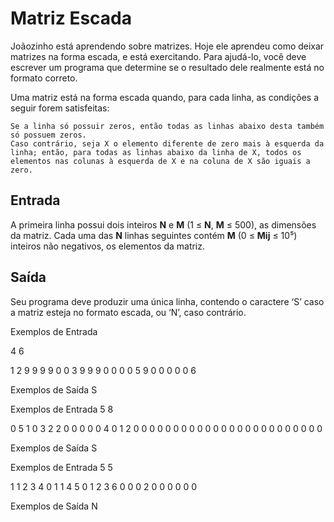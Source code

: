 # Matriz Escada

Joãozinho está aprendendo sobre matrizes. Hoje ele aprendeu como deixar matrizes na forma escada, e está exercitando. Para ajudá-lo, você deve escrever um programa que determine se o resultado dele realmente está no formato correto.

Uma matriz está na forma escada quando, para cada linha, as condições a seguir forem satisfeitas:

    Se a linha só possuir zeros, então todas as linhas abaixo desta também só possuem zeros.
    Caso contrário, seja X o elemento diferente de zero mais à esquerda da linha; então, para todas as linhas abaixo da linha de X, todos os elementos nas colunas à esquerda de X e na coluna de X são iguais a zero.

## Entrada

A primeira linha possui dois inteiros **N** e **M** (1 ≤ **N**, **M** ≤ 500), as dimensões da matriz. Cada uma das **N** linhas seguintes contém **M** (0 ≤ **Mij** ≤ 10⁵) inteiros não negativos, os elementos da matriz. 

## Saída

Seu programa deve produzir uma única linha, contendo o caractere ‘S’ caso a matriz esteja no formato escada, ou ‘N’, caso contrário.

Exemplos de Entrada 	

4 6

1 2 9 9 9 9
0 0 3 9 9 9
0 0 0 0 5 9
0 0 0 0 0 6
	
Exemplos de Saída
S

Exemplos de Entrada
5 8

0 5 1 0 3 2 2 0
0 0 0 0 4 0 1 2
0 0 0 0 0 0 0 0
0 0 0 0 0 0 0 0
0 0 0 0 0 0 0 0
	
Exemplos de Saída
S

Exemplos de Entrada
5 5

1 1 2 3 4
0 1 1 4 5
0 1 2 3 6
0 0 0 2 0
0 0 0 0 0
	
Exemplos de Saída
N